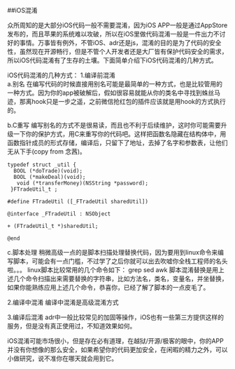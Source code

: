 ##iOS混淆

众所周知的是大部分iOS代码一般不需要混淆，因为iOS APP一般是通过AppStore发布的，而且苹果的系统难以攻破，所以在iOS里做代码混淆一般是一件出力不讨好的事情。万事皆有例外，不管iOS、adr还是js，混淆的目的是为了代码的安全性，虽然现在开源畅行，但是不管个人开发者还是大厂皆有保护代码安全的需求，所以iOS代码混淆有了生存的土壤。下面简单介绍下iOS代码混淆的几种方式。

iOS代码混淆的几种方式：
1.编译前混淆  
  a.别名
  在编写代码的时候直接用别名可能是最简单的一种方式，也是比较管用的一种方式。因为你的app被破解后，假如很容易就能从你的类名中寻找到蛛丝马迹，那离hook只是一步之遥，之前微信抢红包的插件应该就是用hook的方式执行的。
  
  b.C重写
  编写别名的方式不是很易读，而且也不利于后续维护，这时你可能需要升级一下你的保护方式，用C来重写你的代码吧。这样把函数名隐藏在结构体中，用函数指针成员的形式存储，编译后，只留下了地址，去掉了名字和参数表，让他们无从下手(copy from 念茜)。 
  
  ```
  typedef struct _util {  
    BOOL (*doTrade)(void);  
    BOOL (*makeDeal)(void);  
	 void (*transferMoney)(NSString *password);  
   }FTradeUtil_t ;  
  
  #define FTradeUtil ([_FTradeUtil sharedUtil])  
  
  @interface _FTradeUtil : NSObject  
  
  + (FTradeUtil_t *)sharedUtil;  
	
  @end  

  ```
  c.脚本处理
  稍微高级一点的是脚本扫描处理替换代码，因为要用到linux命令来编写脚本，可能会有一点门槛，不过学了之后你就可以出去吹嘘你全栈工程师的名头啦。。。
  linux脚本比较常用的几个命令如下：
  grep
  sed
  awk
  脚本混淆替换是用上述几个命令扫描出来需要替换的字符串，比如方法名，类名，变量名，并坐替换，如果你能熟练应用上述几个命令，恭喜你，已经了解了脚本的一点皮毛了。

2.编译中混淆
  编译中混淆是高级混淆方式
  
3.编译后混淆
  adr中一般比较常见的加固等操作，iOS也有一些第三方提供这样的服务，但是没有真正使用过，不知道效果如何。
  
  iOS混淆可能市场很小，但是存在必有道理，在越狱/开源/极客的眼中，你的APP并没有你想像的那么安全，如果希望你的代码更加安全，在闲暇的精力之外，可以小做研究，说不准你在哪天就会用到它。


